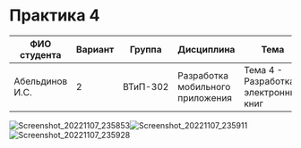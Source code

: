 # Практика 4

| ФИО студента | Вариант | Группа | Дисциплина| Тема |
| ------ | ------ | ------ | ------ | ------ |
| Абельдинов И.С. | 2 | ВТиП-302 | Разработка мобильного приложения | Тема 4 - Разработка электронных книг |

![Screenshot_20221107_235853](https://user-images.githubusercontent.com/71010650/200390471-1d718b6d-5b7c-4b29-80c3-1eef05152564.png)![Screenshot_20221107_235911](https://user-images.githubusercontent.com/71010650/200390477-bafda929-7e4e-453e-a276-b186f5eb5ab6.png)
![Screenshot_20221107_235928](https://user-images.githubusercontent.com/71010650/200390505-09c8dc74-4152-41ad-a41e-031e32758fc6.png)

